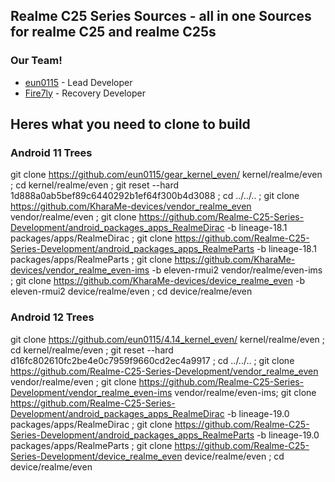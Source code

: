 ## Realme C25 Series Sources - all in one Sources for realme C25 and realme C25s

### Our Team!
- [eun0115](https://github.com/eun0115) - Lead Developer
- [Fire7ly](https://github.com/fire7ly) - Recovery Developer

## Heres what you need to clone to build
### Android 11 Trees
git clone https://github.com/eun0115/gear_kernel_even/ kernel/realme/even ; cd kernel/realme/even ; git reset --hard 1d888a0ab5bef89c6440292b1ef64f300b4d3088 ; cd ../../.. ; git clone https://github.com/KharaMe-devices/vendor_realme_even vendor/realme/even ; git clone https://github.com/Realme-C25-Series-Development/android_packages_apps_RealmeDirac -b lineage-18.1 packages/apps/RealmeDirac ; git clone https://github.com/Realme-C25-Series-Development/android_packages_apps_RealmeParts -b lineage-18.1 packages/apps/RealmeParts ;  git clone https://github.com/KharaMe-devices/vendor_realme_even-ims -b eleven-rmui2 vendor/realme/even-ims ; git clone https://github.com/KharaMe-devices/device_realme_even -b eleven-rmui2 device/realme/even ; cd device/realme/even

### Android 12 Trees
git clone https://github.com/eun0115/4.14_kernel_even/ kernel/realme/even ; cd kernel/realme/even ; git reset --hard d16fc802610fc2be4e0c7959f9660cd2ec4a9917 ; cd ../../.. ; git clone https://github.com/Realme-C25-Series-Development/vendor_realme_even vendor/realme/even ; git clone https://github.com/Realme-C25-Series-Development/vendor_realme_even-ims vendor/realme/even-ims; git clone https://github.com/Realme-C25-Series-Development/android_packages_apps_RealmeDirac -b lineage-19.0 packages/apps/RealmeDirac ; git clone https://github.com/Realme-C25-Series-Development/android_packages_apps_RealmeParts -b lineage-19.0 packages/apps/RealmeParts ; git clone https://github.com/Realme-C25-Series-Development/device_realme_even device/realme/even ; cd device/realme/even
